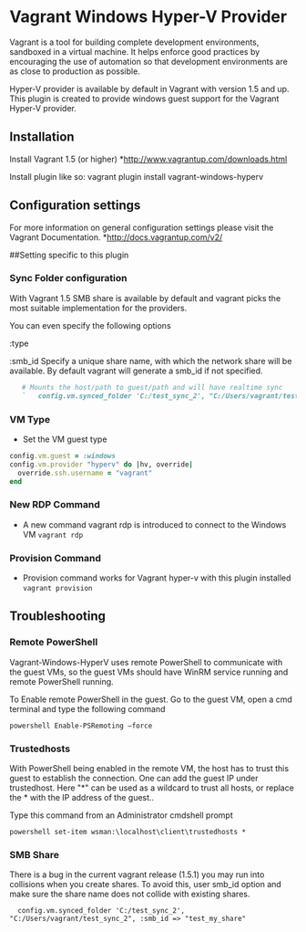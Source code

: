 # Vagrant Windows Hyper-V Provider

Vagrant is a tool for building complete development environments, sandboxed in a virtual machine. It helps enforce good practices by encouraging the use of automation so that development environments are as close to production as possible.

Hyper-V provider is available by default in Vagrant with version 1.5 and up. This plugin is created to provide windows guest support for the Vagrant Hyper-V provider.


## Installation
Install Vagrant 1.5 (or higher)
*http://www.vagrantup.com/downloads.html


Install plugin like so: 
vagrant plugin install vagrant-windows-hyperv


## Configuration settings 
For more information on general configuration settings please visit the Vagrant Documentation.
*http://docs.vagrantup.com/v2/


##Setting specific to this plugin

### Sync Folder configuration

With Vagrant 1.5 SMB share is available by default and vagrant picks the most suitable
implementation for the providers.

You can even specify the following options

 :type

 :smb_id   Specify a unique share name, with which the network share will be available. By default vagrant will generate a smb_id if not specified.
 



```ruby
   # Mounts the host/path to guest/path and will have realtime sync
   `   config.vm.synced_folder 'C:/test_sync_2', "C:/Users/vagrant/test_sync_2" `

```
### VM Type
* Set the VM guest type 

```ruby
config.vm.guest = :windows
config.vm.provider "hyperv" do |hv, override|
  override.ssh.username = "vagrant"
end
```
### New RDP Command
* A new command vagrant rdp is introduced to connect to the Windows VM
` vagrant rdp `


### Provision Command
* Provision command works for Vagrant hyper-v with this plugin installed
` vagrant provision `


## Troubleshooting

### Remote PowerShell
Vagrant-Windows-HyperV uses remote PowerShell to communicate with the guest VMs, so the guest VMs should have WinRM service running and remote PowerShell running.

To Enable remote PowerShell in the guest.
Go to the guest VM, open a cmd terminal and type the following command
```
powershell Enable-PSRemoting –force
```
### Trustedhosts
With PowerShell being enabled in the remote VM, the host has to trust this guest to establish the connection.
One can add the guest IP under trustedhost. Here "*" can be used as a wildcard to trust all hosts, or replace the * with the IP address of the guest..

Type this command from an Administrator cmdshell prompt

`
powershell set-item wsman:\localhost\client\trustedhosts *
`

### SMB Share
There is a bug in the current vagrant release (1.5.1) you may run into collisions when you create shares. To avoid this, user smb_id option and make sure the share name does not collide with existing shares.

`   config.vm.synced_folder 'C:/test_sync_2', "C:/Users/vagrant/test_sync_2", :smb_id => "test_my_share" `

